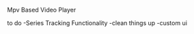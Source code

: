 Mpv Based Video Player 

to do
    -Series Tracking Functionality
    -clean things up
    -custom ui
